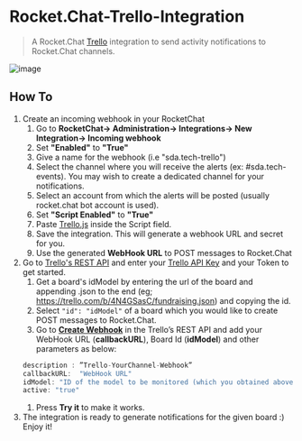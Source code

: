 # Rocket.Chat-Trello-Integration
>A Rocket.Chat [Trello](https://trello.com/) integration to send activity notifications to Rocket.Chat channels.

![image](Rocket.Chat-Trello-Integration.png)

## How To
1. Create an incoming webhook in your RocketChat
   1. Go to **RocketChat-> Administration-> Integrations-> New Integration-> Incoming webhook**
   1. Set **"Enabled"** to **"True"**
   1. Give a name for the webhook (i.e "sda.tech-trello")
   1. Select the channel where you will receive the alerts (ex: #sda.tech-events). You may wish to create a dedicated channel for your notifications.
   1. Select an account from which the alerts will be posted (usually rocket.chat bot account is used).
   1. Set **"Script Enabled"** to **"True"**
   1. Paste [Trello.js](https://github.com/GezimSejdiu/Rocket.Chat-Trello-Integration/blob/master/Trello.js) inside the Script field.
   1. Save the integration. This will generate a webhook URL and secret for you.
   1. Use the generated **WebHook URL** to POST messages to Rocket.Chat
1. Go to [Trello's REST API](https://developers.trello.com/v1.0/reference) and enter your [Trello API Key](https://trello.com/app-key) and your Token to get started.
   1. Get a board's idModel by entering the url of the board and appending .json to the end (eg; https://trello.com/b/4N4GSasC/fundraising.json) and copying the id.
   1. Select `"id": "idModel"` of a board which you would like to create POST messages to Rocket.Chat.
   1. Go to **[Create Webhook](https://developers.trello.com/v1.0/reference#webhooks-2)** in the Trello’s REST API and add your WebHook URL (**callbackURL**), Board Id (**idModel**) and other parameters as below:
   ```javascript
   description : ”Trello-YourChannel-Webhook”
   callbackURL:  "WebHook URL"
   idModel: "ID of the model to be monitored (which you obtained above)"
   active: "true"
   ```
   1. Press **Try it** to make it works.
1. The integration is ready to generate notifications for the given board :) Enjoy it!
